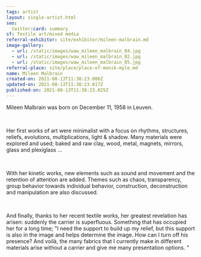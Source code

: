 ```yaml
---
tags: artist
layout: single-artist.html
seo:
  twitter:card: summary
sf: Textile art/mixed media
referral-exhibitor: site/exhibitor/mileen-malbrain.md
image-gallery:
  - url: /static/images/waw_mileen_malbrain_04.jpg
  - url: /static/images/waw_mileen_malbrain_02.jpg
  - url: /static/images/waw_mileen_malbrain_05.jpg
referral-place: site/place/place-of-monik-myle.md
name: Mileen Malbrain
created-on: 2021-08-13T11:38:23.006Z
updated-on: 2021-08-13T11:38:23.017Z
published-on: 2021-08-13T11:38:23.025Z
---
```

<!--StartFragment-->

Mileen Malbrain was born on December 11, 1958 in Leuven.

 

Her first works of art were minimalist with a focus on rhythms, structures, reliefs, evolutions, multiplications, light & shadow. Many materials were explored and used; baked and raw clay, wood, metal, magnets, mirrors, glass and plexiglass ...

 

With her kinetic works, new elements such as sound and movement and the retention of attention are added. Themes such as chaos, transparency, group behavior towards individual behavior, construction, deconstruction and manipulation are also discussed.

 

And finally, thanks to her recent textile works, her greatest revelation has arisen: suddenly the carrier is superfluous. Something that has occupied her for a long time; "I need the support to build up my relief, but this support is also in the image and helps determine the image. How can I turn off his presence? And voilà, the many fabrics that I currently make in different materials arise without a carrier and give me many presentation options. "



<!--EndFragment-->